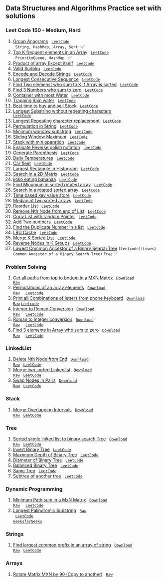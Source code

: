 ## Data Structures and Algorithms Practice set with solutions 

### Leet Code 150 - Medium, Hard

1. [Group Anagrams](https://github.com/ravi-singh-8/algorithms-data-structures/blob/main/src/main/java/org/example/leetcode150/GroupAnagrams.java) <code> [LeetCode](https://leetcode.com/problems/group-anagrams/) </code> <code> String, HashMap, Array, Sort </code> :white_check_mark:  
2. [Top K frequent elements in an Array](https://github.com/ravi-singh-8/algorithms-data-structures/blob/main/src/main/java/org/example/leetcode150/TopKFrequent.java) <code> [LeetCode](https://leetcode.com/problems/top-k-frequent-elements/) </code> </code> <code> PriorityQueue, HashMap </code> :white_check_mark:
3. [Product of array Except itself]() <code> [LeetCode](https://leetcode.com/problems/product-of-array-except-self/) </code>
4. [Valid Sudoku]() <code> [LeetCode](https://leetcode.com/problems/valid-sudoku/) </code>
5. [Encode and Decode Strings]() <code> [LeetCode](https://leetcode.com/problems/encode-and-decode-strings/) </code>
6. [Longest Consecutive Sequence]() <code> [LeetCode](https://leetcode.com/problems/longest-consecutive-sequence/)</code>
7. [Find Two elemenst who sum to K if Array is sorted]() <code> [LeetCode](https://leetcode.com/problems/two-sum-ii-input-array-is-sorted/)</code>
8. [Find 3 Numbers who sum to zero]() <code> [LeetCode](https://leetcode.com/problems/3sum/) </code>
9. [Container with most Water]() <code> [LeetCode](https://leetcode.com/problems/container-with-most-water/) </code>
10. [Trapping Rain water]() <code> [LeetCode](https://leetcode.com/problems/trapping-rain-water/) </code>
11. [Best time to buy and sell Stock]() <code> [LeetCode](https://leetcode.com/problems/best-time-to-buy-and-sell-stock/) </code>
12. [Longest Substring without repeating characters]() <code> [LeetCode](https://leetcode.com/problems/longest-substring-without-repeating-characters/) </code>
13. [Longest Repeating character replacement]() <code> [LeetCode](https://leetcode.com/problems/longest-repeating-character-replacement/) </code>
14. [Permutation in String]() <code> [LeetCode](https://leetcode.com/problems/permutation-in-string/) </code>
15. [Minimum wondow substring]() <code> [LeetCode](https://leetcode.com/problems/minimum-window-substring/) </code>
16. [Sliding Window Maximum]() <code> [LeetCode](https://leetcode.com/problems/sliding-window-maximum/) </code>
17. [Stack with min operation]() <code> [LeetCode](https://leetcode.com/problems/min-stack/) </code>
18. [Evaluate Reverse polish notation]() <code> [LeetCode](https://leetcode.com/problems/evaluate-reverse-polish-notation/) </code>
19. [Generate Parenthesis]() <code> [LeetCode](https://leetcode.com/problems/generate-parentheses/) </code>
20. [Daily Temperatures]() <code> [LeetCode](https://leetcode.com/problems/daily-temperatures/) </code>
21. [Car fleet]() <code> [LeetCode](https://leetcode.com/problems/car-fleet/) </code>
22. [Largest Rectangle in Histogram]() <code> [LeetCode](https://leetcode.com/problems/largest-rectangle-in-histogram/) </code>
23. [Search in a 2D Matrix]() <code> [LeetCode](https://leetcode.com/problems/search-a-2d-matrix/) </code>
24. [koko eating bananaa]() <code> [LeetCode](https://leetcode.com/problems/koko-eating-bananas/) </code>
25. [Find Minumum in sorted rotated array]() <code> [LeetCode](https://leetcode.com/problems/find-minimum-in-rotated-sorted-array/) </code>
26. [Search in a rotated sorted array]() <code> [LeetCode](https://leetcode.com/problems/search-in-rotated-sorted-array/) </code>
27. [Time based key value store]() <code> [LeetCode](https://leetcode.com/problems/time-based-key-value-store/) </code>
28. [Median of two sorted arrays]() <code> [LeetCode](https://leetcode.com/problems/median-of-two-sorted-arrays/) </code>
29. [Reorder List]() <code> [LeetCode](https://leetcode.com/problems/reorder-list/) </code>
30. [Remove Nth Node from end of List]() <code> [LeetCode](https://leetcode.com/problems/remove-nth-node-from-end-of-list/) </code>
31. [Copy List with random Pointer]() <code> [LeetCode](https://leetcode.com/problems/copy-list-with-random-pointer/) </code>
32. [Add Two numbers]() <code> [LeetCode](https://leetcode.com/problems/add-two-numbers/) </code>
33. [Find the Duplicate Number in a list]() <code> [LeetCode](https://leetcode.com/problems/find-the-duplicate-number/) </code>
34. [LRU Cache]() <code> [LeetCode](https://leetcode.com/problems/lru-cache/) </code>
35. [Merge K Sorted List]() <code> [LeetCode](https://leetcode.com/problems/merge-k-sorted-lists/) </code>
36. [Reverse Nodes in K Groups]() <code> [LeetCode](https://leetcode.com/problems/reverse-nodes-in-k-group/) </code>
37. [Lowest Common Ancestor of a Binary Search Tree](https://github.com/ravi-singh-8/algorithms-data-structures/blob/main/src/main/java/org/example/leetcode150/LowestCommonAncestorInBST.java) <code>[Leetcode](Lowest Common Ancestor of a Binary Search Tree)</code> <code>Tree</code> :white_check_mark:

### Problem Solving
1. [Get all paths from top to bottom in a MXN Matrix](https://github.com/ravi-singh-8/algorithms-data-structures/blob/main/src/main/java/org/example/problemsolving/PrintAllPathInMatrix.java) <code> [Download Raw](https://raw.githubusercontent.com/ravi-singh-8/algorithms-data-structures/main/src/main/java/org/example/problemsolving/PrintAllPathInMatrix.java) </code>
2. [Permutations of an array elements](https://github.com/ravi-singh-8/algorithms-data-structures/blob/main/src/main/java/org/example/problemsolving/PermutationsOfAnArray.java) <code> [Download Raw](https://raw.githubusercontent.com/ravi-singh-8/algorithms-data-structures/main/src/main/java/org/example/problemsolving/PermutationsOfAnArray.java) </code> <code> [Leetcode](https://leetcode.com/problems/permutations/) </code> 
3. [Print all Combinations of letters from phone keyboard](https://github.com/ravi-singh-8/algorithms-data-structures/blob/main/src/main/java/org/example/problemsolving/PhoneKeyBoardLetterCombination.java) <code> [Download Raw](https://raw.githubusercontent.com/ravi-singh-8/algorithms-data-structures/main/src/main/java/org/example/problemsolving/PhoneKeyBoardLetterCombination.java)</code> <code>[Leetcode](https://leetcode.com/problems/letter-combinations-of-a-phone-number/description/)</code>
4. [Integer to Roman Conversion](https://github.com/ravi-singh-8/algorithms-data-structures/blob/main/src/main/java/org/example/problemsolving/IntegerToRoman.java) <code> [Download Raw](https://raw.githubusercontent.com/ravi-singh-8/algorithms-data-structures/main/src/main/java/org/example/problemsolving/IntegerToRoman.java) </code> <code> [LeetCode](https://leetcode.com/problems/integer-to-roman/) </code>
5. [Roman to Integer conversion](https://github.com/ravi-singh-8/algorithms-data-structures/blob/main/src/main/java/org/example/problemsolving/RomanToInteger.java) <code> [Download Raw](https://raw.githubusercontent.com/ravi-singh-8/algorithms-data-structures/main/src/main/java/org/example/problemsolving/RomanToInteger.java) </code> <code> [LeetCode](https://leetcode.com/problems/roman-to-integer/) </code>
6. [Find 3 elements in Array who sum to zero](https://github.com/ravi-singh-8/algorithms-data-structures/blob/main/src/main/java/org/example/problemsolving/ThreeSumToZero.java) <code> [Download Raw](https://raw.githubusercontent.com/ravi-singh-8/algorithms-data-structures/main/src/main/java/org/example/problemsolving/ThreeSumToZero.java) </code> <code> [LeetCode](https://leetcode.com/problems/3sum/) </code>

### LinkedList
1. [Delete Nth Node from End](https://github.com/ravi-singh-8/algorithms-data-structures/blob/main/src/main/java/org/example/leetcode150/DeleteNthNodeFromEnd.java) <code> [Download Raw](https://raw.githubusercontent.com/ravi-singh-8/algorithms-data-structures/main/src/main/java/org/example/linkedlist/DeleteNthNodeFromEnd.java)</code> <code> [LeetCode](https://leetcode.com/problems/remove-nth-node-from-end-of-list/) </code>
2. [Merge two sorted Linkedlist](https://github.com/ravi-singh-8/algorithms-data-structures/blob/main/src/main/java/org/example/linkedlist/MergeTwoSortedLinkedList.java) <code> [Download Raw](https://raw.githubusercontent.com/ravi-singh-8/algorithms-data-structures/main/src/main/java/org/example/linkedlist/MergeTwoSortedLinkedList.java)</code> <code> [LeetCode](https://leetcode.com/problems/merge-two-sorted-lists/) </code>
2. [Swap Nodes in Pairs](https://github.com/ravi-singh-8/algorithms-data-structures/blob/main/src/main/java/org/example/linkedlist/SwapNodesInPair.java) <code> [Download Raw](https://raw.githubusercontent.com/ravi-singh-8/algorithms-data-structures/main/src/main/java/org/example/linkedlist/SwapNodesInPair.java)</code> <code> [LeetCode](https://leetcode.com/problems/swap-nodes-in-pairs/) </code>

### Stack
1. [Merge Overlapping Intervals](https://github.com/ravi-singh-8/algorithms-data-structures/blob/main/src/main/java/org/example/stack/MergeIntervals.java) <code> [Download Raw](https://raw.githubusercontent.com/ravi-singh-8/algorithms-data-structures/main/src/main/java/org/example/stack/MergeIntervals.java)</code> <code> [LeetCode](https://leetcode.com/problems/merge-intervals/) </code>

### Tree
1. [Sorted single linked list to binary search Tree](https://github.com/ravi-singh-8/algorithms-data-structures/blob/main/src/main/java/org/example/tree/SortedListToBST.java) <code> [Download Raw](https://raw.githubusercontent.com/ravi-singh-8/algorithms-data-structures/main/src/main/java/org/example/tree/SortedListToBST.java)</code> <code> [LeetCode](https://leetcode.com/problems/convert-sorted-list-to-binary-search-tree/) </code>
2. [Invert Binary Tree](https://github.com/ravi-singh-8/algorithms-data-structures/blob/main/src/main/java/org/example/tree/InvertBinaryTree.java) <code> [LeetCode](https://leetcode.com/problems/invert-binary-tree/) </code>
3. [Maximum Depth of Binary Tree](https://github.com/ravi-singh-8/algorithms-data-structures/blob/main/src/main/java/org/example/tree/DepthOfBinaryTree.java) <code> [LeetCode](https://leetcode.com/problems/maximum-depth-of-binary-tree/) </code>
3. [Diameter of Binary Tree](https://github.com/ravi-singh-8/algorithms-data-structures/blob/main/src/main/java/org/example/tree/DiameterOfBinaryTree.java) <code> [LeetCode](https://leetcode.com/problems/diameter-of-binary-tree/) </code>
4. [Balanced Binary Tree](https://github.com/ravi-singh-8/algorithms-data-structures/blob/main/src/main/java/org/example/tree/BalancedBinaryTree.java) <code> [LeetCode](https://leetcode.com/problems/balanced-binary-tree/) </code>
5. [Same Tree](https://github.com/ravi-singh-8/algorithms-data-structures/blob/main/src/main/java/org/example/tree/SameTree.java) <code> [LeetCode](https://leetcode.com/problems/same-tree/) </code>
6. [Subtree of another tree](https://github.com/ravi-singh-8/algorithms-data-structures/blob/main/src/main/java/org/example/tree/SubTreeOfAnotherTree.java) <code> [LeetCode](https://leetcode.com/problems/subtree-of-another-tree/) </code>

### Dynamic Programming
1. [Minimum Path sum in a MxN Matrix](https://github.com/ravi-singh-8/algorithms-data-structures/blob/main/src/main/java/org/example/dp/MinimumPathSum.java) <code> [Download Raw](https://raw.githubusercontent.com/ravi-singh-8/algorithms-data-structures/main/src/main/java/org/example/dp/MinimumPathSum.java) </code> <code> [LeetCode](https://leetcode.com/problems/minimum-path-sum/description/) </code>
1. [Longest Palindromic Substring](https://github.com/ravi-singh-8/algorithms-data-structures/blob/main/src/main/java/org/example/dp/LongestPalindromicSubstring.java) <code> [Raw](https://raw.githubusercontent.com/ravi-singh-8/algorithms-data-structures/main/src/main/java/org/example/dp/LongestPalindromicSubstring.java) </code> <code> [LeetCode](https://leetcode.com/problems/longest-palindromic-substring/) </code> <code>[GeeksforGeeks](https://www.geeksforgeeks.org/longest-palindromic-substring/)</code>

### Strings
1. [Find largest common prefix in an array of string](https://github.com/ravi-singh-8/algorithms-data-structures/blob/main/src/main/java/org/example/strings/LargestCommonPrefix.java) <code> [Download Raw](https://raw.githubusercontent.com/ravi-singh-8/algorithms-data-structures/main/src/main/java/org/example/strings/LargestCommonPrefix.java)</code> <code> [LeetCode](https://leetcode.com/problems/longest-common-prefix/) </code>

### Arrays
1. [Rotate Matrix MXN by 90 (Copy to another)](https://github.com/ravi-singh-8/algorithms-data-structures/blob/main/src/main/java/org/example/array/RotateMatrixBy90.java) <code> [Raw](https://raw.githubusercontent.com/ravi-singh-8/algorithms-data-structures/main/src/main/java/org/example/array/RotateMatrixBy90.java) </code>